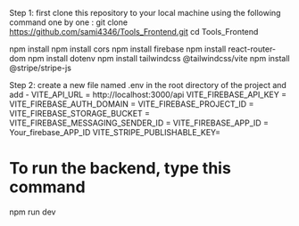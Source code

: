 Step 1: first clone this repository to your local machine using the following command one by one :
git clone https://github.com/sami4346/Tools_Frontend.git
cd Tools_Frontend

npm install
npm install cors
npm install firebase
npm install react-router-dom
npm install dotenv
npm install tailwindcss @tailwindcss/vite
npm install @stripe/stripe-js


Step 2: create a new file named .env in the root directory of the project and add - 
VITE_API_URL = http://localhost:3000/api
VITE_FIREBASE_API_KEY = 
VITE_FIREBASE_AUTH_DOMAIN = 
VITE_FIREBASE_PROJECT_ID = 
VITE_FIREBASE_STORAGE_BUCKET = 
VITE_FIREBASE_MESSAGING_SENDER_ID = 
VITE_FIREBASE_APP_ID = Your_firebase_APP_ID
VITE_STRIPE_PUBLISHABLE_KEY=

# To run the backend, type this command
npm run dev
